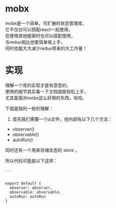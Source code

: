 # mobx
mobx是一个简单，可扩展的状态管理库，  
它不仅仅可以搭配react一起使用，  
在使用其他框架时也可以搭配使用，  
与redux相比他更简单易上手，  
同时也能大大减少redux带来的大工作量！

# 实现
理解一个库的实现才是有意思的，  
使用的细节其实看一下文档就能轻松上手，  
尤其是面对mobx这么好用的东西，哈哈。

下面是我的一些的理解：

1. 首先我们需要一个js文件，他内部有以下几个方法：
  - observer()
  - observable()
  - autoRun()  

  同时还有一个用来存储状态的 store 。

  所以代码可能是以下这样：

```
...


export default {
  observer: observer,
  observable: observable,
  autoRun: autoRun
}

```
